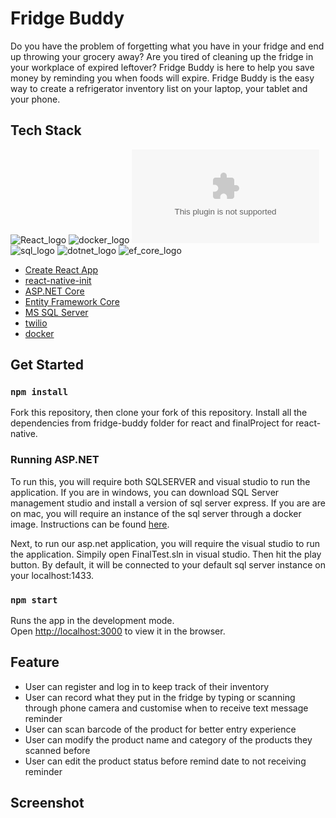 # Fridge Buddy

Do you have the problem of forgetting what you have in your fridge and end up throwing your grocery away? Are you tired of cleaning up the fridge in your workplace of expired leftover? Fridge Buddy is here to help you save money by reminding you when foods will expire. Fridge Buddy is the easy way to create a refrigerator inventory list on your laptop, your tablet and your phone.

## Tech Stack

![React_logo](https://www.shareicon.net/data/128x128/2016/07/08/117367_logo_512x512.png)
![docker_logo](https://fabianlee.org/wp-content/uploads/2017/03/docker-logo-150x150.png)
![twilio_logo](https://d1e2wseyxx8ugp.cloudfront.net/organization-logos/twilio.com)
<br/>
![sql_logo](https://www.znsoftech.com/assets/img/innerpage-banner/SQLServer-logo.png)
![dotnet_logo](https://cdn-images-1.medium.com/max/800/1*oPEDLkxFxRbrzSBvDSt72g.png)
![ef_core_logo](https://cdn-images-1.medium.com/max/800/1*SnZqHENpIMiEKsg999Q0DQ.png)
* [Create React App](https://github.com/facebook/create-react-app)
* [react-native-init](https://www.npmjs.com/package/react-native-init)
* [ASP.NET Core](https://docs.microsoft.com/en-us/aspnet/core/?view=aspnetcore-2.2)
* [Entity Framework Core](https://docs.microsoft.com/en-us/ef/core/)
* [MS SQL Server](https://github.com/microsoft/mssql-docker)
* [twilio](https://www.twilio.com/)
* [docker](https://www.docker.com/)

## Get Started

### `npm install`

Fork this repository, then clone your fork of this repository. Install all the dependencies from fridge-buddy folder for react and finalProject for react-native.


### Running ASP.NET

To run this, you will require both SQLSERVER and visual studio to run the application. If you are in windows, you can download SQL Server management studio and install a version of sql server express. If you are are on mac, you will require an instance of the sql server through a docker image. Instructions can be found [here](https://docs.microsoft.com/en-us/sql/linux/quickstart-install-connect-docker?view=sql-server-2017&pivots=cs1-bash).

Next, to run our asp.net application, you will require the visual studio to run the application. Simpily open FinalTest.sln in visual studio. Then hit the play button. By default, it will be connected to your default sql server instance on your localhost:1433.

### `npm start`

Runs the app in the development mode.<br>
Open [http://localhost:3000](http://localhost:3000) to view it in the browser.

## Feature

* User can register and log in to keep track of their inventory
* User can record what they put in the fridge by typing or scanning through phone camera and customise when to receive text message reminder
* User can scan barcode of the product for better entry experience
* User can modify the product name and category of the products they scanned before
* User can edit the product status before remind date to not receiving reminder

## Screenshot
